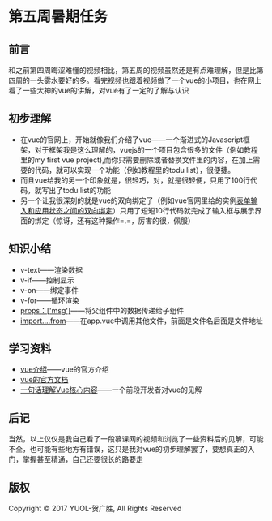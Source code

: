 # 第五周暑期任务
## 前言
和之前第四周晦涩难懂的视频相比，第五周的视频虽然还是有点难理解，但是比第四周的一头雾水要好的多。看完视频也跟着视频做了一个vue的小项目，也在网上看了一些大神的vue的讲解，对vue有了一定的了解与认识
## 初步理解
- 在vue的官网上，开始就像我们介绍了vue——一个渐进式的Javascript框架，对于框架我是这么理解的，vuejs的一个项目包含很多的文件（例如教程里的my first vue project),而你只需要删除或者替换文件里的内容，在加上需要的代码，就可以实现一个功能（例如教程里的todu list），很便捷。
- 而且vue给我的另一个印象就是，很轻巧，对，就是很轻便，只用了100行代码，就写出了todu list的功能
- 另一个让我很深刻的就是vue的双向绑定了（例如vue官网里给的实例[表单输入和应用状态之间的双向绑定](https://cn.vuejs.org/v2/guide/#处理用户输入)）只用了短短10行代码就完成了输入框与展示界面的绑定（惊讶，还有这种操作=.=，厉害的很，佩服）

## 知识小结
- v-text——渲染数据
- v-if——控制显示
- v-on——绑定事件
- v-for——循环渲染
- [props：['msg']](http://www.jb51.net/article/95802.htm)——将父组件中的数据传递给子组件
- [import....from](https://cn.vuejs.org/v2/guide/typescript.html#推荐配置)——在app.vue中调用其他文件，前面是文件名后面是文件地址

## 学习资料
- [vue介绍](https://cn.vuejs.org/v2/guide/)——vue的官方介绍
- [vue的官方文档](https://cn.vuejs.org/v2/api/)
- [一句话理解Vue核心内容](http://blog.csdn.net/crazy_banana/article/details/71079925)——一个前段开发者对vue的见解

## 后记
当然，以上仅仅是我自己看了一段慕课网的视频和浏览了一些资料后的见解，可能不全，也可能有些地方有错误，这只是我对vue的初步理解罢了，要想真正的入门，掌握甚至精通，自己还要很长的路要走 
## 版权
Copyright © 2017 YUOL-贺广胜, All Rights Reserved
